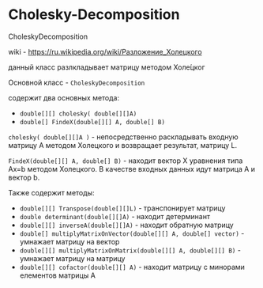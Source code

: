 # Cholesky-Decomposition
CholeskyDecomposition
 
wiki - https://ru.wikipedia.org/wiki/Разложение_Холецкого

данный класс разлкладывает матрицу методом Холе́цког

Основной класс - `CholeskyDecomposition`

содержит два основных метода:
* `double[][] cholesky( double[][]A)`
* `double[] FindeX(double[][] A, double[] B)`

`cholesky( double[][]A )` - непосредственно раскладывать входную матрицу А методом Холецкого и возвращает результат, матрицу L.

`FindeX(double[][] A, double[] B)` - находит вектор X уравнения типа Ax=b методом Холецкого.
В качестве входных данных идут матрица А и вектор b.

Также содержит методы:

* `double[][] Transpose(double[][]L)` - транспонирует матрицу
* `double determinant(double[][]A)` - находит детерминант
* `double[][] inverseA(double[][]A)` - находит обратную матрицу
* `double[] multiplyMatrixOnVector(double[][] A, double[] vector)` - умнажает матрицу на вектор
* `double[][] multiplyMatrixOnMatrix(double[][] A, double[][] B)` - умнажает матрицу на матрицу
* `double[][] cofactor(double[][] A)` - находит матрицу с минорами елементов матрицы А
